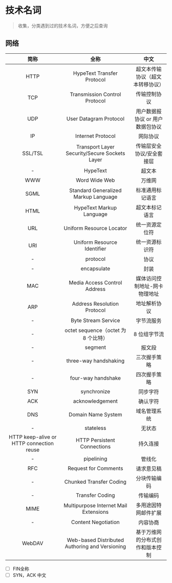 # 技术名词
> 收集，分类遇到过的技术名词，方便之后查询

## 网络

|                   简称                   |                      全称                      |               中文               |
| :--------------------------------------: | :--------------------------------------------: | :------------------------------: |
|                   HTTP                   |           HypeText Transfer Protocol           | 超文本传输协议（超文本转移协议） |
|                   TCP                    |         Transmission Control Protocol          |           传输控制协议           |
|                   UDP                    |             User Datagram Protocol             | 用户数据报协议 or 用户数据包协议 |
|                    IP                    |               Internet Protocol                |             网际协议             |
|                 SSL/TSL                  | Transport Layer Security/Secure Sockets Layer  |    传输层安全协议/安全套接层     |
|                    -                     |                    HypeText                    |              超文本              |
|                   WWW                    |                 Word Wide Web                  |              万维网              |
|                   SGML                   |      Standard Generalized Markup Language      |         标准通用标记语言         |
|                   HTML                   |            HypeText Markup Language            |          超文本标记语言          |
|                   URL                    |            Uniform Resource Locator            |          统一资源定位符          |
|                   URI                    |          Uniform Resource Identifier           |          统一资源标识符          |
|                    -                     |                    protocol                    |               协议               |
|                    -                     |                  encapsulate                   |               封装               |
|                   MAC                    |          Media Access Control Address          |  媒体访问控制地址-网卡物理地址   |
|                   ARP                    |          Address Resolution Protocol           |           地址解析协议           |
|                    -                     |              Byte Stream Service               |            字节流服务            |
|                    -                     |      octet sequence（octet 为 8 个比特）       |           8 位组字节流           |
|                    -                     |                    segment                     |              报文段              |
|                    -                     |             three-way handshaking              |           三次握手策略           |
|                    -                     |               four-way handshake               |           四次握手策略           |
|                   SYN                    |                  synchronize                   |             同步字符             |
|                   ACK                    |                acknowledgement                 |             确认字符             |
|                   DNS                    |               Domain Name System               |           域名管理系统           |
|                    -                     |                   stateless                    |              无状态              |
| HTTP keep-alive or HTTP connection reuse |          HTTP Persistent Connections           |             持久连接             |
|                    -                     |                   pipelining                   |              管线化              |
|                   RFC                    |              Request for Comments              |            请求意见稿            |
|                    -                     |            Chunked Transfer Coding             |           分块传输编码           |
|                    -                     |                Transfer Coding                 |             传输编码             |
|                   MIME                   |     Multipurpose Internet Mail Extensions      |       多用途因特网邮件扩展       |
|                    -                     |              Content Negotiation               |             内容协商             |
|                  WebDAV                  | Web-based Distributed Authoring and Versioning | 基于万维网的分布式创作和版本控制 |


* [ ] FIN全称
* [ ] SYN，ACK 中文
